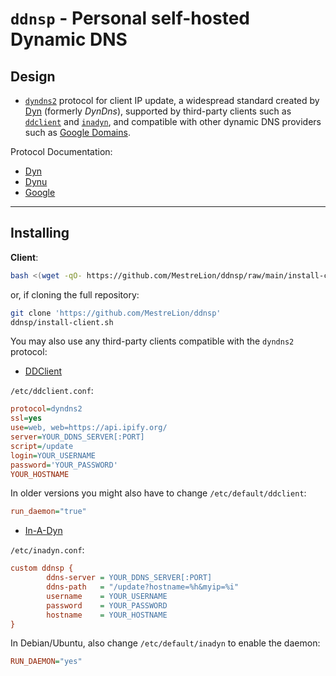 `ddnsp` - Personal self-hosted Dynamic DNS
===========================================

Design
------

- [`dyndns2`](https://help.dyn.com/remote-access-api/) protocol for client IP update,
  a widespread standard created by [Dyn](https://dyn.com/) (formerly _DynDns_),
  supported by third-party clients such as [`ddclient`](https://ddclient.net/) and
  [`inadyn`](https://troglobit.com/projects/inadyn/), and compatible with other
  dynamic DNS providers such as [Google Domains](https://domains.google).

Protocol Documentation:
- [Dyn](https://help.dyn.com/remote-access-api/)
- [Dynu](https://www.dynu.com/DynamicDNS/IP-Update-Protocol)
- [Google](https://support.google.com/domains/answer/6147083?hl=en&ref_topic=9018335)

---

Installing
----------

**Client**:

```sh
bash <(wget -qO- https://github.com/MestreLion/ddnsp/raw/main/install-client.sh)
```

or, if cloning the full repository:

```sh
git clone 'https://github.com/MestreLion/ddnsp'
ddnsp/install-client.sh
```

You may also use any third-party clients compatible with the `dyndns2` protocol:

- [DDClient](https://ddclient.net/)

`/etc/ddclient.conf`:
```ini
protocol=dyndns2
ssl=yes
use=web, web=https://api.ipify.org/
server=YOUR_DDNS_SERVER[:PORT]
script=/update
login=YOUR_USERNAME
password='YOUR_PASSWORD'
YOUR_HOSTNAME
```
In older versions you might also have to change `/etc/default/ddclient`:
```ini
run_daemon="true"
```

- [In-A-Dyn](https://troglobit.com/projects/inadyn/)

`/etc/inadyn.conf`:
```ini
custom ddnsp {
        ddns-server = YOUR_DDNS_SERVER[:PORT]
        ddns-path   = "/update?hostname=%h&myip=%i"
        username    = YOUR_USERNAME
        password    = YOUR_PASSWORD
        hostname    = YOUR_HOSTNAME
}
```
In Debian/Ubuntu, also change `/etc/default/inadyn` to enable the daemon:
```ini
RUN_DAEMON="yes"
```
